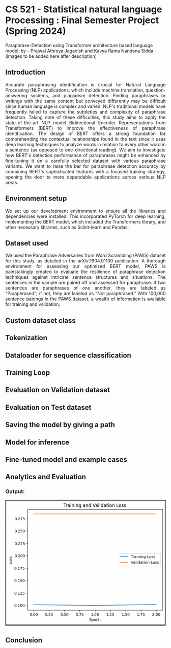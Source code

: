 # CS 521 - Statistical natural language Processing : Final Semester Project (Spring 2024)
Paraphrase-Detection using Transformer architecture based language model. 
by - Prajwal Athreya Jagadish and Kavya Rama Nandana Sidda (images to be added here after description)

## Introduction
<div style="text-align: justify">Accurate paraphrasing identification is crucial for Natural Language Processing (NLP) applications, which include machine translation, question-answering systems, and plagiarism detection. Finding paraphrases or writings with the same content but conveyed differently may be difficult since human language is complex and varied. NLP's traditional models have frequently failed to capture the subtleties and complexity of paraphrase detection. Taking note of these difficulties, this study aims to apply the state-of-the-art NLP model Bidirectional Encoder Representations from Transformers (BERT) to improve the effectiveness of paraphrase identification. The design of BERT offers a strong foundation for comprehending the contextual relationships found in the text since it uses deep learning techniques to analyze words in relation to every other word in a sentence (as opposed to one-directional reading). We aim to investigate how BERT's detection performance of paraphrases might be enhanced by fine-tuning it on a carefully selected dataset with various paraphrase variants. We want to raise the bar for paraphrase detection accuracy by combining BERT's sophisticated features with a focused training strategy, opening the door to more dependable applications across various NLP areas.</div>


## Environment setup
<div style="text-align: justify">We set up our development environment to ensure all the libraries and dependencies were installed. This incorporated PyTorch for deep learning, implementing the BERT model, which included the Transformers library, and other necessary libraries, such as Scikit-learn and Pandas.</div>

## Dataset used
<div style="text-align: justify">We used the Paraphrase Adversaries from Word Scrambling (PAWS) dataset for this study, as detailed in the arXiv:1904.01130 publication. A thorough environment for assessing our optimized BERT model, PAWS is painstakingly created to evaluate the resilience of paraphrase detection techniques against intricate sentence structures and situations. The sentences in the sample are paired off and assessed for paraphrase. If two sentences are paraphrases of one another, they are labeled as "Paraphrased"; if not, they are labeled as "Not paraphrased." With 100,000 sentence pairings in the PAWS dataset, a wealth of information is available for training and validation.</div> 

## Custom dataset class

## Tokenization


## Dataloader for sequence classification



## Training Loop



## Evaluation on Validation dataset



## Evaluation on Test dataset



## Saving the model by giving a path



## Model for inference


## Fine-tuned model and example cases



## Analytics and Evaluation

### Output:
<p align="center">
<img src="Analytics/losses.png" />
</p>
 
## Conclusion
